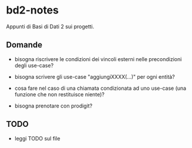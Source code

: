 # bd2-notes

Appunti di Basi di Dati 2 sui progetti.

## Domande

- bisogna riscrivere le condizioni dei vincoli esterni nelle precondizioni degli use-case?
- bisogna scrivere gli use-case "aggiungiXXXX(...)" per ogni entità?
- cosa fare nel caso di una chiamata condizionata ad uno use-case (una funzione che non restituisce niente)?

- bisogna prenotare con prodigit?

## TODO

- leggi TODO sul file

